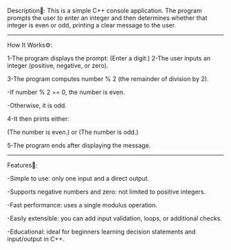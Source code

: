 Description📝:
This is a simple C++ console application. The program prompts the user to enter an integer and then determines whether that integer is even or odd, printing a clear message to the user.
___________________________________________________________________________________________________________________________________________________________________________________________
How It Works⚙️:

1-The program displays the prompt: 
  (Enter a digit:) 
2-The user inputs an integer (positive, negative, or zero).

3-The program computes number % 2 (the remainder of division by 2).

  -If number % 2 == 0, the number is even.

   -Otherwise, it is odd.

4-It then prints either:

  (The number is even.)
  or
  (The number is odd.)
    
5-The program ends after displaying the message.
_______________________________________________________________________________________________________________________________________________________________________________________________
Features💫:

-Simple to use: only one input and a direct output.

-Supports negative numbers and zero: not limited to positive integers.

-Fast performance: uses a single modulus operation.

-Easily extensible: you can add input validation, loops, or additional checks.

-Educational: ideal for beginners learning decision statements and input/output in C++.
